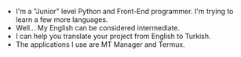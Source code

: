 - I'm a "Junior" level Python and Front-End programmer. I'm trying to learn a few more languages.
- Well... My English can be considered intermediate.
- I can help you translate your project from English to Turkish.
- The applications I use are MT Manager and Termux.
